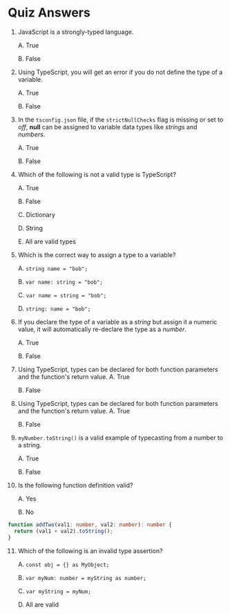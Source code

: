 # Quiz Answers

1.  JavaScript is a strongly-typed language.

    A. True

    B. False

2.  Using TypeScript, you will get an error if you do not define the type of a variable.

    A. True

    B. False

3.  In the `tsconfig.json` file, if the `strictNullChecks` flag is missing or set to _off_, **null** can be assigned to variable data types like _strings_ and _numbers_.

    A. True

    B. False

4.  Which of the following is not a valid type is TypeScript?

    A. True

    B. False

    C. Dictionary

    D. String

    E. All are valid types

5.  Which is the correct way to assign a type to a variable?

    A. `string name = "bob";`

    B. `var name: string = "bob";`

    C. `var name = string = "bob";`

    D. `string: name = "bob";`

6.  If you declare the type of a variable as a _string_ but assign it a numeric value, it will automatically re-declare the type as a _number_.

    A. True

    B. False

7.  Using TypeScript, types can be declared for both function parameters and the function's return value.
    A. True

    B. False

8.  Using TypeScript, types can be declared for both function parameters and the function's return value.
    A. True

    B. False

9.  `myNumber.toString()` is a valid example of typecasting from a number to a string.

    A. True

    B. False

10. Is the following function definition valid?

    A. Yes

    B. No

```ts
function addTwo(val1: number, val2: number): number {
  return (val1 + val2).toString();
}
```

11. Which of the following is an invalid type assertion?

    A. `const obj = {} as MyObject;`

    B. `var myNum: number = myString as number;`

    C. `var myString = myNum;`

    D. All are valid
